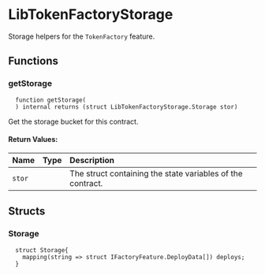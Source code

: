 # LibTokenFactoryStorage

Storage helpers for the `TokenFactory` feature.



## Functions
### getStorage
```solidity
  function getStorage(
  ) internal returns (struct LibTokenFactoryStorage.Storage stor)
``` 
Get the storage bucket for this contract.



#### Return Values:
| Name                           | Type          | Description                                                                  |
| :----------------------------- | :------------ | :--------------------------------------------------------------------------- |
|`stor`|  | The struct containing the state variables of the contract.




## Structs
### Storage
```solidity
  struct Storage{
    mapping(string => struct IFactoryFeature.DeployData[]) deploys;
  }
```

